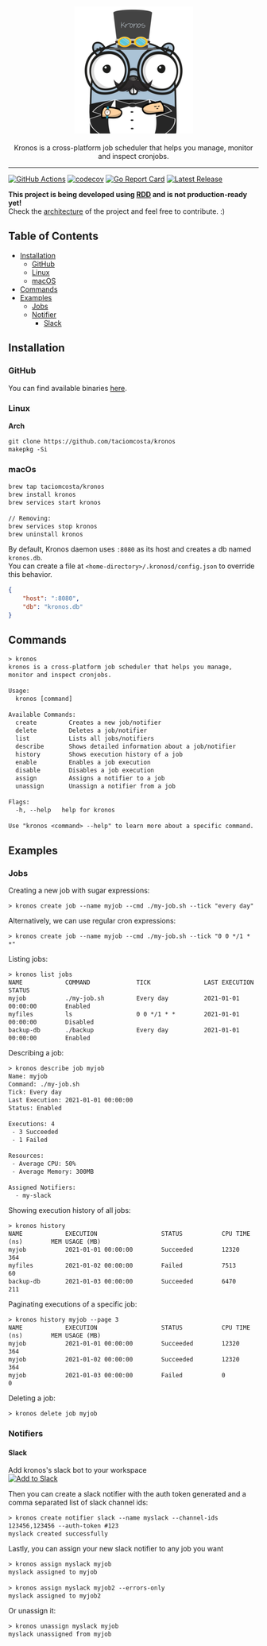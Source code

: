 <p align="center">
  <img src="./docs/kronos.png">
  <br><br>
  Kronos is a cross-platform job scheduler that helps you manage, monitor and inspect cronjobs.
</p>

---

[![GitHub Actions](https://github.com/taciomcosta/kronos/workflows/main/badge.svg)](https://github.com/taciomcosta/kronos/actions)
[![codecov](https://codecov.io/gh/taciomcosta/kronos/branch/master/graph/badge.svg?token=bVwkHbOHOk)](https://codecov.io/gh/taciomcosta/kronos)
[![Go Report Card](https://goreportcard.com/badge/github.com/taciomcosta/kronos)](https://goreportcard.com/report/github.com/taciomcosta/kronos)
[![Latest Release](https://img.shields.io/github/v/release/taciomcosta/kronos?include_prereleases)](https://github.com/taciomcosta/kronos/releases/latest)

**This project is being developed using [RDD](https://tom.preston-werner.com/2010/08/23/readme-driven-development.html) and is not production-ready yet!**
<br>Check the [architecture](docs/ARCHITECTURE.md) of the project and feel free to contribute. :)

## Table of Contents
- [Installation](#Installation)
  - [GitHub](#GitHub)
  - [Linux](#Linux)
  - [macOS](#macOS)
- [Commands](#Commands)
- [Examples](#Examples)
  - [Jobs](#Jobs)
  - [Notifier](#Notifiers)
    - [Slack](#Slack)


## Installation
### GitHub
You can find available binaries [here](https://github.com/taciomcosta/kronos/releases).

### Linux

**Arch**
```
git clone https://github.com/taciomcosta/kronos
makepkg -Si
```

### macOs
```
brew tap taciomcosta/kronos
brew install kronos
brew services start kronos

// Removing: 
brew services stop kronos
brew uninstall kronos
```

By default, Kronos daemon uses `:8080` as its host and creates a db named
`kronos.db`. <br>
You can create a file at `<home-directory>/.kronosd/config.json`
to override this behavior.
```json
{
    "host": ":8080",
    "db": "kronos.db"
}
```


## Commands
```
> kronos
kronos is a cross-platform job scheduler that helps you manage, monitor and inspect cronjobs.

Usage:
  kronos [command]

Available Commands:
  create         Creates a new job/notifier
  delete         Deletes a job/notifier
  list           Lists all jobs/notifiers
  describe       Shows detailed information about a job/notifier
  history        Shows execution history of a job
  enable         Enables a job execution
  disable        Disables a job execution
  assign         Assigns a notifier to a job
  unassign       Unassign a notifier from a job

Flags:
  -h, --help   help for kronos

Use "kronos <command> --help" to learn more about a specific command.
```

## Examples

### Jobs

Creating a new job with sugar expressions: 
```
> kronos create job --name myjob --cmd ./my-job.sh --tick "every day"
```
Alternatively, we can use regular cron expressions:
```
> kronos create job --name myjob --cmd ./my-job.sh --tick "0 0 */1 * *"
```

Listing jobs:
```
> kronos list jobs
NAME            COMMAND             TICK               LAST EXECUTION             STATUS
myjob           ./my-job.sh         Every day          2021-01-01 00:00:00        Enabled 
myfiles         ls                  0 0 */1 * *        2021-01-01 00:00:00        Disabled
backup-db       ./backup            Every day          2021-01-01 00:00:00        Enabled
```

Describing a job:
```
> kronos describe job myjob
Name: myjob
Command: ./my-job.sh
Tick: Every day
Last Execution: 2021-01-01 00:00:00
Status: Enabled

Executions: 4 
 - 3 Succeeded
 - 1 Failed

Resources:
 - Average CPU: 50%
 - Average Memory: 300MB
 
Assigned Notifiers:
  - my-slack
```

Showing execution history of all jobs:
```
> kronos history
NAME            EXECUTION                  STATUS           CPU TIME (ns)        MEM USAGE (MB)
myjob           2021-01-01 00:00:00        Succeeded        12320                364
myfiles         2021-01-02 00:00:00        Failed           7513                 60
backup-db       2021-01-03 00:00:00        Succeeded        6470                 211
```

Paginating executions of a specific job:
```
> kronos history myjob --page 3
NAME            EXECUTION                  STATUS           CPU TIME (ns)        MEM USAGE (MB)
myjob           2021-01-01 00:00:00        Succeeded        12320                364
myjob           2021-01-02 00:00:00        Succeeded        12320                364
myjob           2021-01-03 00:00:00        Failed           0                    0
```


Deleting a job:
```
> kronos delete job myjob
```

### Notifiers

#### Slack

Add kronos's slack bot to your workspace <br>
<a href="https://slack.com/oauth/v2/authorize?client_id=1880148272661.1937554624689&scope=chat:write&user_scope="><img alt="Add to Slack" height="40" width="139" src="https://platform.slack-edge.com/img/add_to_slack.png" srcSet="https://platform.slack-edge.com/img/add_to_slack.png 1x, https://platform.slack-edge.com/img/add_to_slack@2x.png 2x" /></a>

Then you can create a slack notifier with the auth token generated and a comma separated list of slack channel ids:
``` 
> kronos create notifier slack --name myslack --channel-ids 123456,123456 --auth-token #123
myslack created successfully
```

Lastly, you can assign your new slack notifier to any job you want
```
> kronos assign myslack myjob
myslack assigned to myjob

> kronos assign myslack myjob2 --errors-only
myslack assigned to myjob2
```

Or unassign it:
```
> kronos unassign myslack myjob
myslack unassigned from myjob
```
